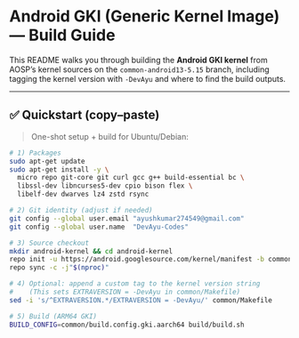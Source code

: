 # Android GKI (Generic Kernel Image) — Build Guide

This README walks you through building the **Android GKI kernel** from AOSP’s kernel sources on the `common-android13-5.15` branch, including tagging the kernel version with `-DevAyu` and where to find the build outputs.

---

## ✅ Quickstart (copy–paste)

> One-shot setup + build for Ubuntu/Debian:

```bash
# 1) Packages
sudo apt-get update
sudo apt-get install -y \
  micro repo git-core git curl gcc g++ build-essential bc \
  libssl-dev libncurses5-dev cpio bison flex \
  libelf-dev dwarves lz4 zstd rsync

# 2) Git identity (adjust if needed)
git config --global user.email "ayushkumar274549@gmail.com"
git config --global user.name  "DevAyu-Codes"

# 3) Source checkout
mkdir android-kernel && cd android-kernel
repo init -u https://android.googlesource.com/kernel/manifest -b common-android13-5.15
repo sync -c -j"$(nproc)"

# 4) Optional: append a custom tag to the kernel version string
#    (This sets EXTRAVERSION = -DevAyu in common/Makefile)
sed -i 's/^EXTRAVERSION.*/EXTRAVERSION = -DevAyu/' common/Makefile

# 5) Build (ARM64 GKI)
BUILD_CONFIG=common/build.config.gki.aarch64 build/build.sh
